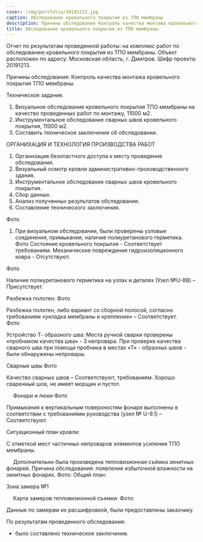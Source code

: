 ```yaml
---
cover: /img/portfolio/20191213.jpg
caption: Обследование кровельного покрытия из ТПО мембраны
description: Причины обследования Контроль качества монтажа кровельного покрытия ТПО мембраны
title: Обследование кровельного покрытия из ТПО мембраны.
---
```



Отчет по результатам проведенной работы:
на комплекс работ по обследованию кровельного покрытия из ТПО мембраны.
 Объект расположен по адресу: Московская область, г. Дмитров.
Шифр проекта: 20191213.	

Причины обследования: Контроль качества монтажа кровельного покрытия ТПО мембраны.

Техническое задание.
1.	Визуальное обследование кровельного покрытия ТПО мембраны на качество проведенных работ по  монтажу, 11000 м2.
2.	Инструментальное обследование сварных швов кровельного покрытия, 11000 м2.
3.	Составить техническое заключение об обследовании.

ОРГАНИХАЦИЯ И ТЕХНОЛОГИЯ ПРОИЗВОДСТВА РАБОТ
1.	Организация безопастного доступа к месту проведения обследования.
2.	Визуальный осмотр кровли административно-производственного здания. 
3.	Инструментальное обследование сварных швов кровельного покрытия.
4.	Сбор данных.
5.	Анализ полученных результатов обследования.
6.	Составление технического заключения.

Фото 
 
1.	При визуальном обследовании, были проверены узловые соединения, примыкания, наличие полиуретанового герметика.  
Фото
  Состояние кровельного покрытия - Соответствует требованиям.
Механические повреждения гидроизоляционного ковра - Отсутствуют.

Фото
 
Наличие полиуретанового герметика на узлах и деталях (Узел №U-8B) – Присутствует.

Разбежка полотен:
Фото
   
Разбежка полотен, либо вариант со сборной полосой, согласно требованиям «укладка мембраны и крепление» – Соответствует.
 
Фото
     
Устройство Т- образного шва:
Места ручной сварки проверены «пробником качества шва» - 3 непровара.
При проверке качества сварного шва при помощи пробника в местах «Т» - образных швов - были обнаружены непровары.

Сварные швы
Фото
 
Качество сварных швов – Соответствуют, требованиям.
Хорошо сваренный шов, не имеет морщин и пустот.

 
Фонари и люки
Фото
 
Примыкания к вертикальным поверхностям фонаря выполнены в соответствии с требованиями руководства (узел № U-9.1) – Соответствуют.

Ситуационный план кровли:
 
С отметкой мест частичных непроваров элементов усиления ТПО мембраны.

 
Дополнительно была произведена тепловизионная съёмка зенитных фонарей.
Причина обследования: появление избыточной влажности на зенитных фонарях.
Фото:
Общий план:
 
Зона замера №1
   
   

 
Карта замеров тепловизионной съемки:
Фото:
 

Данные по замерам их расшифровкой, были предоставлены заказчику.

По результатам проведенного обследования: 
- было составлено техническое заключение. 

